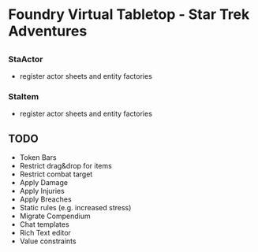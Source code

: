 # Foundry Virtual Tabletop - Star Trek Adventures

##

### StaActor
* register actor sheets and entity factories

### StaItem
* register actor sheets and entity factories


## TODO
* Token Bars
* Restrict drag&drop for items
* Restrict combat target
* Apply Damage
* Apply Injuries
* Apply Breaches
* Static rules (e.g. increased stress)
* Migrate Compendium
* Chat templates
* Rich Text editor
* Value constraints
